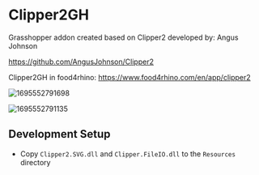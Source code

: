 
# Clipper2GH

Grasshopper addon created based on Clipper2 developed by: Angus Johnson

https://github.com/AngusJohnson/Clipper2

Clipper2GH in food4rhino:
https://www.food4rhino.com/en/app/clipper2

![1695552791698](https://github.com/seghier/Clipper2GH/assets/6026588/4bfb7824-0002-4fe6-9c38-90c35cbbbb37)

![1695552791135](https://github.com/seghier/Clipper2GH/assets/6026588/1817f785-fd69-4303-bdc9-fed2caa9624e)

## Development Setup

- Copy `Clipper2.SVG.dll` and `Clipper.FileIO.dll` to the `Resources` directory
